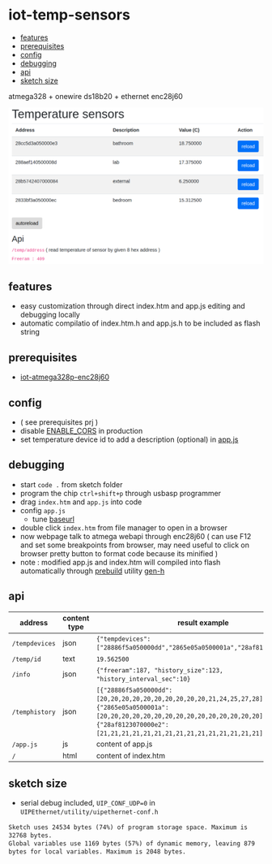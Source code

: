 # iot-temp-sensors

- [features](#features)
- [prerequisites](#prerequisites)
- [config](#config)
- [debugging](#debugging)
- [api](#api)
- [sketch size](#sketch-size)  

atmega328 + onewire ds18b20 + ethernet enc28j60

![img](doc/Selection_003.png)

## features

- easy customization through direct index.htm and app.js editing and debugging locally
- automatic compilatio of index.htm.h and app.js.h to be included as flash string

## prerequisites

- [iot-atmega328p-enc28j60](https://github.com/devel0/iot-atmega328p-enc28j60/blob/master/README.md)

## config

- ( see prerequisites prj )
- disable [ENABLE_CORS](https://github.com/devel0/iot-temp-sensors/blob/432999ee57a9892da64955140d62139edcb04fc9/temp-sensors/temp-sensors.ino#L12) in production
- set temperature device id to add a description (optional) in [app.js](https://github.com/devel0/iot-temp-sensors/blob/432999ee57a9892da64955140d62139edcb04fc9/temp-sensors/app.js#L1-L12)

## debugging

- start `code .` from sketch folder
- program the chip `ctrl+shift+p` through usbasp programmer
- drag `index.htm` and `app.js` into code
- config `app.js`
  - tune [baseurl](https://github.com/devel0/iot-temp-sensors/blob/432999ee57a9892da64955140d62139edcb04fc9/temp-sensors/app.js#L20)
- double click `index.htm` from file manager to open in a browser
- now webpage talk to atmega webapi through enc28j60 ( can use F12 and set some breakpoints from browser, may need useful to click on browser pretty button to format code because its minified )
- note : modified app.js and index.htm will compiled into flash automatically through [prebuild](https://github.com/devel0/iot-temp-sensors/blob/432999ee57a9892da64955140d62139edcb04fc9/temp-sensors/.vscode/arduino.json#L6) utility [gen-h](https://github.com/devel0/iot-temp-sensors/blob/432999ee57a9892da64955140d62139edcb04fc9/temp-sensors/gen-h)

## api

| address | content type | result example |
|---|---|---|
| `/tempdevices` | json | `{"tempdevices":["28886f5a050000dd","2865e05a0500001a","28af8123070000e2"]}` |
| `/temp/id` | text | `19.562500` |
| `/info` | json | `{"freeram":187, "history_size":123, "history_interval_sec":10}` |
| `/temphistory` | json | `[{"28886f5a050000dd":[20,20,20,20,20,20,20,20,20,20,21,24,25,27,28]},{"2865e05a0500001a":[20,20,20,20,20,20,20,20,20,20,20,20,20,20,20]},{"28af8123070000e2":[21,21,21,21,21,21,21,21,21,21,21,21,21,21,21]}]` |
| `/app.js` | js | content of app.js |
| `/` | html | content of index.htm |

## sketch size

- serial debug included, `UIP_CONF_UDP=0` in `UIPEthernet/utility/uipethernet-conf.h`

```
Sketch uses 24534 bytes (74%) of program storage space. Maximum is 32768 bytes.
Global variables use 1169 bytes (57%) of dynamic memory, leaving 879 bytes for local variables. Maximum is 2048 bytes.
```
